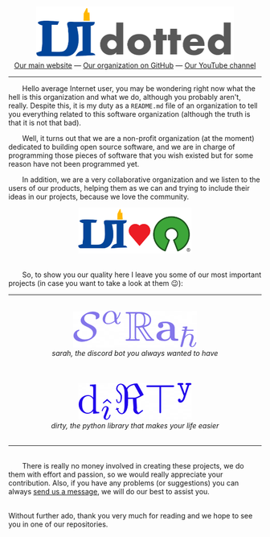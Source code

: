 <div align="center"><img src="https://github.com/dottedco/.github/raw/main/profile/assets/dottedco.png" height="105"></div>
<div align="center"><a href="https://dottedco.github.io/">Our main website</a> — <a href="https://github.com/dottedco">Our organization on GitHub</a> — <a href="https://www.youtube.com/channel/UClC2ctLkes8K4uF15WHE4mQ">Our YouTube channel</a></div>
<hr>

&nbsp;&nbsp;&nbsp;&nbsp;&nbsp;&nbsp; Hello average Internet user, you may be wondering right now what the hell is this organization and what we do, although you probably aren't, really. Despite this, it is my duty as a `README.md` file of an organization to tell you everything related to this software organization (although the truth is that it is not that bad).
<br>

&nbsp;&nbsp;&nbsp;&nbsp;&nbsp;&nbsp; Well, it turns out that we are a non-profit organization (at the moment) dedicated to building open source software, and we are in charge of programming those pieces of software that you wish existed but for some reason have not been programmed yet.
<br>

&nbsp;&nbsp;&nbsp;&nbsp;&nbsp;&nbsp; In addition, we are a very collaborative organization and we listen to the users of our products, helping them as we can and trying to include their ideas in our projects, because we love the community.
<br>

<div align="center"><img src="https://github.com/dottedco/.github/raw/main/profile/assets/dottedcomm.png" height="90"></div>
<br>

&nbsp;&nbsp;&nbsp;&nbsp;&nbsp;&nbsp; So, to show you our quality here I leave you some of our most important projects (in case you want to take a look at them 😉):
<br>
<hr>
<br>
<div align="center"><a href="https://github.com/dottedco/sarah"><img src="https://github.com/dottedco/.github/raw/main/profile/assets/sarah.png"></a> <br> <i>sarah, the discord bot you always wanted to have</i></div>
<br>
<br>
<br>
<div align="center"><a href="https://github.com/dottedco/dirty"><img src="https://github.com/dottedco/.github/raw/main/profile/assets/dirty.png"></a> <br> <i>dirty, the python library that makes your life easier</i></div>
<br>
<hr>
<br>
&nbsp;&nbsp;&nbsp;&nbsp;&nbsp;&nbsp; There is really no money involved in creating these projects, we do them with effort and passion, so we would really appreciate your contribution. Also, if you have any problems (or suggestions) you can always <a href="mailto:dotted.software@gmail.com">send us a message</a>, we will do our best to assist you.
<br>
<br>

Without further ado, thank you very much for reading and we hope to see you in one of our repositories.
